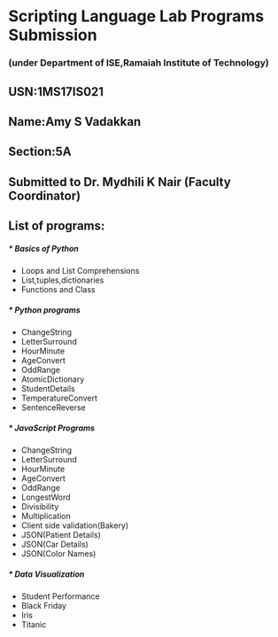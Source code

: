 # Scripting Language Lab Programs Submission

### (under Department of ISE,Ramaiah Institute of Technology)

## USN:1MS17IS021

## Name:Amy S Vadakkan

## Section:5A

## Submitted to Dr. Mydhili K Nair (Faculty Coordinator)

 
## List of programs:

##### * Basics of Python
  * Loops and List Comprehensions
  * List,tuples,dictionaries
  * Functions and Class
  
##### * Python programs
  * ChangeString
  * LetterSurround
  * HourMinute
  * AgeConvert
  * OddRange
  * AtomicDictionary
  * StudentDetails
  * TemperatureConvert
  * SentenceReverse
  
##### * JavaScript Programs
  * ChangeString
  * LetterSurround
  * HourMinute
  * AgeConvert
  * OddRange
  * LongestWord
  * Divisibility
  * Multiplication
  * Client side validation(Bakery)
  * JSON(Patient Details)
  * JSON(Car Details)
  * JSON(Color Names)
  
##### * Data Visualization
  * Student Performance
  * Black Friday
  * Iris
  * Titanic
